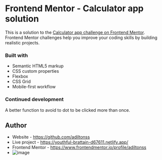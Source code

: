 # Frontend Mentor - Calculator app solution

This is a solution to the [Calculator app challenge on Frontend Mentor](https://www.frontendmentor.io/challenges/calculator-app-9lteq5N29). Frontend Mentor challenges help you improve your coding skills by building realistic projects. 

### Built with

- Semantic HTML5 markup
- CSS custom properties
- Flexbox
- CSS Grid
- Mobile-first workflow

### Continued development

A better function to avoid to dot to be clicked more than once.

## Author

- Website - https://github.com/adiltonss  
- Live project - https://youthful-brattain-d67611.netlify.app/  
- Frontend Mentor - https://www.frontendmentor.io/profile/adiltonss  
- ![image](https://user-images.githubusercontent.com/83099533/148077784-9a57715e-b677-4238-bce4-a6ab4f261c34.png)

